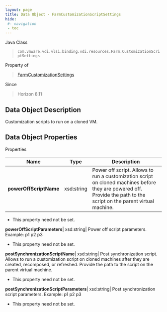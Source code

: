 ```yaml
---
layout: page
title: Data Object - FarmCustomizationScriptSettings
hide:
 #- navigation
 - toc
---
```






Java Class  
> `com.vmware.vdi.vlsi.binding.vdi.resources.Farm.CustomizationScriptSettings`

Property of  
> [FarmCustomizationSettings](vdi.resources.Farm.CustomizationSettings.md#field_detail)

Since  
> Horizon 8.11


## Data Object Description 

Customization scripts to run on a cloned VM. 

## Data Object Properties

Properties

Name |  Type |  Description   
---|---|---  
**powerOffScriptName**|  xsd:string|  Power off script. Allows to run a customization script on cloned machines before they are powered off. Provide the path to the script on the parent virtual machine.   


 * This property need not be set.

  
**powerOffScriptParameters**|  xsd:string|  Power off script parameters. Example: p1 p2 p3   


 * This property need not be set.

  
**postSynchronizationScriptName**|  xsd:string|  Post synchronization script. Allows to run a customization script on cloned machines after they are created, recomposed, or refreshed. Provide the path to the script on the parent virtual machine.   


 * This property need not be set.

  
**postSynchronizationScriptParameters**|  xsd:string|  Post synchronization script parameters. Example: p1 p2 p3   


 * This property need not be set.

  
  

  
